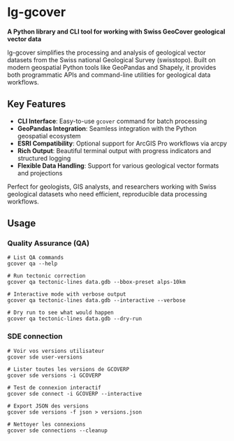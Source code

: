 # lg-gcover

**A Python library and CLI tool for working with Swiss GeoCover geological vector data**

lg-gcover simplifies the processing and analysis of geological vector datasets from the Swiss national Geological Survey (swisstopo). Built on modern geospatial Python tools like GeoPandas and Shapely, it provides both programmatic APIs and command-line utilities for geological data workflows.

## Key Features
- **CLI Interface**: Easy-to-use `gcover` command for batch processing
- **GeoPandas Integration**: Seamless integration with the Python geospatial ecosystem
- **ESRI Compatibility**: Optional support for ArcGIS Pro workflows via arcpy
- **Rich Output**: Beautiful terminal output with progress indicators and structured logging
- **Flexible Data Handling**: Support for various geological vector formats and projections

Perfect for geologists, GIS analysts, and researchers working with Swiss geological datasets who need efficient, reproducible data processing workflows.


## Usage

### Quality Assurance (QA)

    # List QA commands
    gcover qa --help

    # Run tectonic correction
    gcover qa tectonic-lines data.gdb --bbox-preset alps-10km

    # Interactive mode with verbose output
    gcover qa tectonic-lines data.gdb --interactive --verbose

    # Dry run to see what would happen
    gcover qa tectonic-lines data.gdb --dry-run


### SDE connection

    # Voir vos versions utilisateur
    gcover sde user-versions

    # Lister toutes les versions de GCOVERP
    gcover sde versions -i GCOVERP

    # Test de connexion interactif
    gcover sde connect -i GCOVERP --interactive

    # Export JSON des versions
    gcover sde versions -f json > versions.json

    # Nettoyer les connexions
    gcover sde connections --cleanup